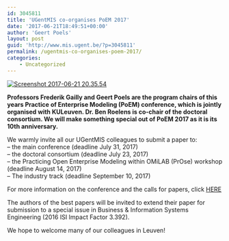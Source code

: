 ```yaml
---
id: 3045811
title: 'UGentMIS co-organises PoEM 2017'
date: '2017-06-21T18:49:51+00:00'
author: 'Geert Poels'
layout: post
guid: 'http://www.mis.ugent.be/?p=3045811'
permalink: /ugentmis-co-organises-poem-2017/
categories:
    - Uncategorized
---
```


[![Screenshot 2017-06-21 20.35.54](http://www.mis.ugent.be/wp-content/uploads/2017/06/Screenshot-2017-06-21-20.35.54-300x132.png)](http://www.mis.ugent.be/wp-content/uploads/2017/06/Screenshot-2017-06-21-20.35.54.png)

**Professors Frederik Gailly and Geert Poels are the program chairs of this years Practice of Enterprise Modeling (PoEM) conference, which is jointly organised with KULeuven. Dr. Ben Roelens is co-chair of the doctoral consortium. We will make something special out of PoEM 2017 as it is its 10th anniversary.**

We warmly invite all our UGentMIS colleagues to submit a paper to:  
– the main conference (deadline July 31, 2017)  
– the doctoral consortium (deadline July 23, 2017)  
– the Practicing Open Enterprise Modeling within OMiLAB (PrOse) workshop (deadline August 14, 2017)  
– The industry track (deadline September 10, 2017)

For more information on the conference and the calls for papers, click [HERE](https://kuleuvencongres.be/poem2017)

The authors of the best papers will be invited to extend their paper for submission to a special issue in Business &amp; Information Systems Engineering (2016 ISI Impact Factor 3.392).

We hope to welcome many of our colleagues in Leuven!